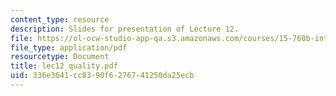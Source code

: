 ```yaml
---
content_type: resource
description: Slides for presentation of Lecture 12.
file: https://ol-ocw-studio-app-qa.s3.amazonaws.com/courses/15-760b-introduction-to-operations-management-spring-2004/336e3641cc8390f6276741250da25ecb_lec12_quality.pdf
file_type: application/pdf
resourcetype: Document
title: lec12_quality.pdf
uid: 336e3641-cc83-90f6-2767-41250da25ecb
---
```

